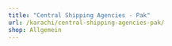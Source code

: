 ```yaml
---
title: "Central Shipping Agencies - Pak"
url: /karachi/central-shipping-agencies-pak/
shop: Allgemein
---
```

